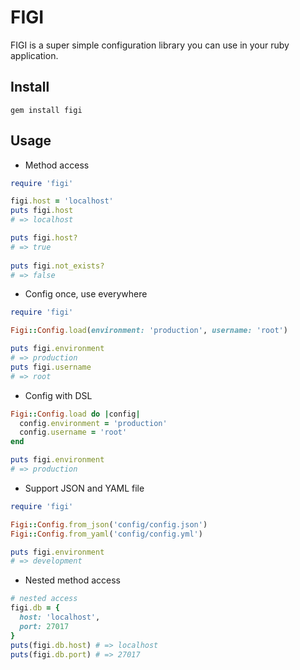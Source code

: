 # FIGI

FIGI is a super simple configuration library you can use in your ruby application.

## Install

```
gem install figi
```

## Usage

- Method access

```ruby
require 'figi'

figi.host = 'localhost'
puts figi.host
# => localhost

puts figi.host?
# => true
 
puts figi.not_exists?
# => false 
```

- Config once, use everywhere

```ruby
require 'figi'

Figi::Config.load(environment: 'production', username: 'root')

puts figi.environment
# => production
puts figi.username
# => root
```

- Config with DSL

```ruby
Figi::Config.load do |config|
  config.environment = 'production'
  config.username = 'root'
end

puts figi.environment
# => production
```

- Support JSON and YAML file

```ruby
require 'figi'

Figi::Config.from_json('config/config.json')
Figi::Config.from_yaml('config/config.yml')

puts figi.environment
# => development
```

- Nested method access

```ruby
# nested access
figi.db = {
  host: 'localhost',
  port: 27017
}
puts(figi.db.host) # => localhost
puts(figi.db.port) # => 27017
```